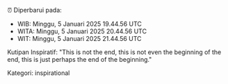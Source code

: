 ⏰ Diperbarui pada:
- WIB: Minggu, 5 Januari 2025 19.44.56 UTC
- WITA: Minggu, 5 Januari 2025 20.44.56 UTC
- WIT: Minggu, 5 Januari 2025 21.44.56 UTC

Kutipan Inspiratif:
"This is not the end, this is not even the beginning of the end, this is just perhaps the end of the beginning."


Kategori: inspirational


